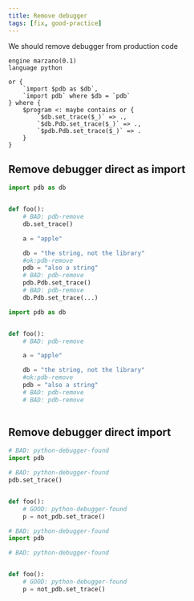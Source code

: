 ```yaml
---
title: Remove debugger
tags: [fix, good-practice]
---
```


We should remove debugger from production code


```grit
engine marzano(0.1)
language python

or {
	`import $pdb as $db`,
	`import pdb` where $db = `pdb`
} where {
	$program <: maybe contains or {
		`$db.set_trace($_)` => .,
		`$db.Pdb.set_trace($_)` => .,
		`$pdb.Pdb.set_trace($_)` => .
	}
}
```

## Remove debugger direct as import

```python
import pdb as db


def foo():
    # BAD: pdb-remove
    db.set_trace()

    a = "apple"

    db = "the string, not the library"
    #ok:pdb-remove
    pdb = "also a string"
    # BAD: pdb-remove
    pdb.Pdb.set_trace()
    # BAD: pdb-remove
    db.Pdb.set_trace(...)
```

```python
import pdb as db


def foo():
    # BAD: pdb-remove

    a = "apple"

    db = "the string, not the library"
    #ok:pdb-remove
    pdb = "also a string"
    # BAD: pdb-remove
    # BAD: pdb-remove
    
```

## Remove debugger direct import

```python
# BAD: python-debugger-found
import pdb

# BAD: python-debugger-found
pdb.set_trace()


def foo():
    # GOOD: python-debugger-found
    p = not_pdb.set_trace()
```

```python
# BAD: python-debugger-found
import pdb

# BAD: python-debugger-found


def foo():
    # GOOD: python-debugger-found
    p = not_pdb.set_trace()
```
